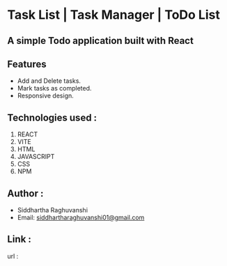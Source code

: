 # Task List | Task Manager | ToDo List

## A simple Todo application built with React

## Features

- Add and Delete tasks.
- Mark tasks as completed.
- Responsive design.

## Technologies used :

1.  REACT
2.  VITE
3.  HTML
4.  JAVASCRIPT
5.  CSS
6.  NPM

## Author :

- Siddhartha Raghuvanshi
- Email: siddhartharaghuvanshi01@gmail.com

## Link :

url :
